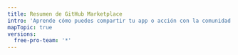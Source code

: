```yaml
---
title: Resumen de GitHub Marketplace
intro: 'Aprende cómo puedes compartir tu app o acción con la comunidad de {% data variables.product.company_short %} en {% data variables.product.prodname_marketplace %}.'
mapTopic: true
versions:
  free-pro-team: '*'
---
```



